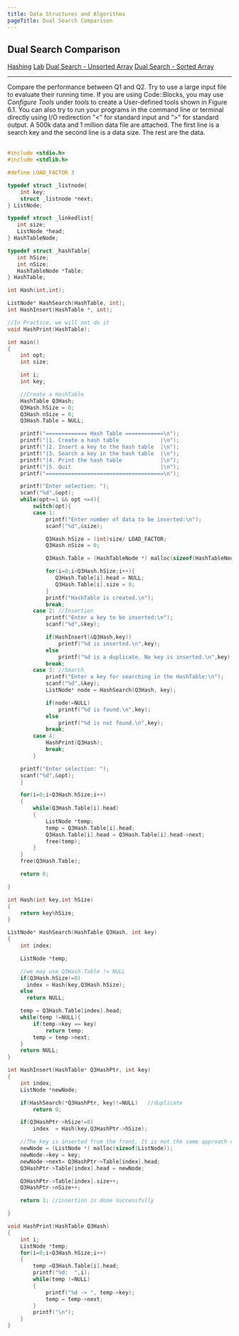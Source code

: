 ```yaml
---
title: Data Structures and Algorithms
pageTitle: Dual Search Comparison
---
```


## Dual Search Comparison

<span class="tags"><a href="#">Hashing</a></span>
<span class="tags"><a href="#">Lab</a></span>
<span class="tags"><a href="/notes/data-structures-and-algorithms/algorithms/hashing/dualSearch/">Dual Search - Unsorted Array</a></span>
<span class="tags"><a href="/notes/data-structures-and-algorithms/algorithms/hashing/dualSearch2/">Dual Search - Sorted Array</a></span>

<hr>

Compare the performance between Q1 and Q2. Try to use a large input file to evaluate their running time. If you are using Code::Blocks, you may use *Configure Tools* under *tools* to create a User-defined tools shown in Figure 6.1. You can also try to run your programs in the command line or terminal directly using I/O redirection "\<" for standard input and "\>" for standard output. A 500k data and 1 million data file are attached. The first line is a search key and the second line is a data size. The rest are the data.
<br><br>

```c
#include <stdio.h>
#include <stdlib.h>

#define LOAD_FACTOR 3

typedef struct _listnode{
    int key;
    struct _listnode *next;
} ListNode;

typedef struct _linkedlist{
   int size;
   ListNode *head;
} HashTableNode;

typedef struct _hashTable{
   int hSize;
   int nSize;
   HashTableNode *Table;
} HashTable;

int Hash(int,int);

ListNode* HashSearch(HashTable, int);
int HashInsert(HashTable *, int);

//In Practice, we will not do it
void HashPrint(HashTable);

int main()
{
    int opt;
    int size;

    int i;
    int key;

    //Create a HashTable
    HashTable Q3Hash;
    Q3Hash.hSize = 0;
    Q3Hash.nSize = 0;
    Q3Hash.Table = NULL;

    printf("============= Hash Table ============\n");
    printf("|1. Create a hash table             |\n");
    printf("|2. Insert a key to the hash table  |\n");
    printf("|3. Search a key in the hash table  |\n");
    printf("|4. Print the hash table            |\n");
    printf("|5. Quit                            |\n");
    printf("=====================================\n");

    printf("Enter selection: ");
    scanf("%d",&opt);
    while(opt>=1 && opt <=4){
        switch(opt){
        case 1:
            printf("Enter number of data to be inserted:\n");
            scanf("%d",&size);

            Q3Hash.hSize = (int)size/ LOAD_FACTOR;
            Q3Hash.nSize = 0;

            Q3Hash.Table = (HashTableNode *) malloc(sizeof(HashTableNode)*(Q3Hash.hSize));

            for(i=0;i<Q3Hash.hSize;i++){
               Q3Hash.Table[i].head = NULL;
               Q3Hash.Table[i].size = 0;
            }
            printf("HashTable is created.\n");
            break;
        case 2: //Insertion
            printf("Enter a key to be inserted:\n");
            scanf("%d",&key);

            if(HashInsert(&Q3Hash,key))
                printf("%d is inserted.\n",key);
            else
                printf("%d is a duplicate. No key is inserted.\n",key);
            break;
        case 3: //Search
            printf("Enter a key for searching in the HashTable:\n");
            scanf("%d",&key);
            ListNode* node = HashSearch(Q3Hash, key);

            if(node!=NULL)
                printf("%d is found.\n",key);
            else
                printf("%d is not found.\n",key);
            break;
        case 4:
            HashPrint(Q3Hash);
            break;
        }

    printf("Enter selection: ");
    scanf("%d",&opt);
    }

    for(i=0;i<Q3Hash.hSize;i++)
    {
        while(Q3Hash.Table[i].head)
        {
            ListNode *temp;
            temp = Q3Hash.Table[i].head;
            Q3Hash.Table[i].head = Q3Hash.Table[i].head->next;
            free(temp);
        }
    }
    free(Q3Hash.Table);

    return 0;

}

int Hash(int key,int hSize)
{
    return key%hSize;
}

ListNode* HashSearch(HashTable Q3Hash, int key)
{
    int index;

    ListNode *temp;

    //we may use Q3Hash.Table != NULL
    if(Q3Hash.hSize!=0)
      index = Hash(key,Q3Hash.hSize);
    else
      return NULL;

    temp = Q3Hash.Table[index].head;
    while(temp !=NULL){
        if(temp->key == key)
            return temp;
        temp = temp->next;
    }
    return NULL;
}

int HashInsert(HashTable* Q3HashPtr, int key)
{
    int index;
    ListNode *newNode;

    if(HashSearch(*Q3HashPtr, key)!=NULL)   //duplicate
        return 0;

    if(Q3HashPtr->hSize!=0)
        index  = Hash(key,Q3HashPtr->hSize);

    //The key is inserted from the front. It is not the same approach discussed in lecture
    newNode = (ListNode *) malloc(sizeof(ListNode));
    newNode->key = key;
    newNode->next= Q3HashPtr->Table[index].head;
    Q3HashPtr->Table[index].head = newNode;

    Q3HashPtr->Table[index].size++;
    Q3HashPtr->nSize++;

    return 1; //insertion is done successfully

}

void HashPrint(HashTable Q3Hash)
{
    int i;
    ListNode *temp;
    for(i=0;i<Q3Hash.hSize;i++)
    {
        temp =Q3Hash.Table[i].head;
        printf("%d:  ",i);
        while(temp !=NULL)
        {
            printf("%d -> ", temp->key);
            temp = temp->next;
        }
        printf("\n");
    }
}
```